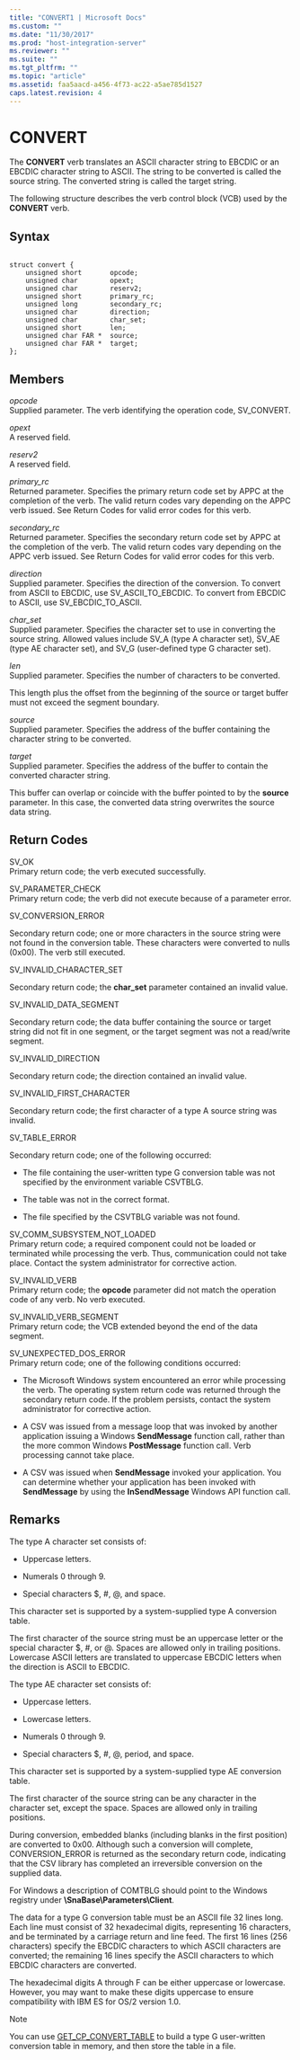 ```yaml
---
title: "CONVERT1 | Microsoft Docs"
ms.custom: ""
ms.date: "11/30/2017"
ms.prod: "host-integration-server"
ms.reviewer: ""
ms.suite: ""
ms.tgt_pltfrm: ""
ms.topic: "article"
ms.assetid: faa5aacd-a456-4f73-ac22-a5ae785d1527
caps.latest.revision: 4
---
```

# CONVERT
The **CONVERT** verb translates an ASCII character string to EBCDIC or an EBCDIC character string to ASCII. The string to be converted is called the source string. The converted string is called the target string.  
  
 The following structure describes the verb control block (VCB) used by the **CONVERT** verb.  
  
## Syntax  
  
```  
  
struct convert {  
    unsigned short       opcode;  
    unsigned char        opext;  
    unsigned char        reserv2;  
    unsigned short       primary_rc;  
    unsigned long        secondary_rc;  
    unsigned char        direction;  
    unsigned char        char_set;  
    unsigned short       len;  
    unsigned char FAR *  source;  
    unsigned char FAR *  target;  
};  
```  
  
## Members  
 *opcode*  
 Supplied parameter. The verb identifying the operation code, SV_CONVERT.  
  
 *opext*  
 A reserved field.  
  
 *reserv2*  
 A reserved field.  
  
 *primary_rc*  
 Returned parameter. Specifies the primary return code set by APPC at the completion of the verb. The valid return codes vary depending on the APPC verb issued. See Return Codes for valid error codes for this verb.  
  
 *secondary_rc*  
 Returned parameter. Specifies the secondary return code set by APPC at the completion of the verb. The valid return codes vary depending on the APPC verb issued. See Return Codes for valid error codes for this verb.  
  
 *direction*  
 Supplied parameter. Specifies the direction of the conversion. To convert from ASCII to EBCDIC, use SV_ASCII_TO_EBCDIC. To convert from EBCDIC to ASCII, use SV_EBCDIC_TO_ASCII.  
  
 *char_set*  
 Supplied parameter. Specifies the character set to use in converting the source string. Allowed values include SV_A (type A character set), SV_AE (type AE character set), and SV_G (user-defined type G character set).  
  
 *len*  
 Supplied parameter. Specifies the number of characters to be converted.  
  
 This length plus the offset from the beginning of the source or target buffer must not exceed the segment boundary.  
  
 *source*  
 Supplied parameter. Specifies the address of the buffer containing the character string to be converted.  
  
 *target*  
 Supplied parameter. Specifies the address of the buffer to contain the converted character string.  
  
 This buffer can overlap or coincide with the buffer pointed to by the **source** parameter. In this case, the converted data string overwrites the source data string.  
  
## Return Codes  
 SV_OK  
 Primary return code; the verb executed successfully.  
  
 SV_PARAMETER_CHECK  
 Primary return code; the verb did not execute because of a parameter error.  
  
 SV_CONVERSION_ERROR  
  
 Secondary return code; one or more characters in the source string were not found in the conversion table. These characters were converted to nulls (0x00). The verb still executed.  
  
 SV_INVALID_CHARACTER_SET  
  
 Secondary return code; the **char_set** parameter contained an invalid value.  
  
 SV_INVALID_DATA_SEGMENT  
  
 Secondary return code; the data buffer containing the source or target string did not fit in one segment, or the target segment was not a read/write segment.  
  
 SV_INVALID_DIRECTION  
  
 Secondary return code; the direction contained an invalid value.  
  
 SV_INVALID_FIRST_CHARACTER  
  
 Secondary return code; the first character of a type A source string was invalid.  
  
 SV_TABLE_ERROR  
  
 Secondary return code; one of the following occurred:  
  
-   The file containing the user-written type G conversion table was not specified by the environment variable CSVTBLG.  
  
-   The table was not in the correct format.  
  
-   The file specified by the CSVTBLG variable was not found.  
  
 SV_COMM_SUBSYSTEM_NOT_LOADED  
 Primary return code; a required component could not be loaded or terminated while processing the verb. Thus, communication could not take place. Contact the system administrator for corrective action.  
  
 SV_INVALID_VERB  
 Primary return code; the **opcode** parameter did not match the operation code of any verb. No verb executed.  
  
 SV_INVALID_VERB_SEGMENT  
 Primary return code; the VCB extended beyond the end of the data segment.  
  
 SV_UNEXPECTED_DOS_ERROR  
 Primary return code; one of the following conditions occurred:  
  
-   The Microsoft Windows system encountered an error while processing the verb. The operating system return code was returned through the secondary return code. If the problem persists, contact the system administrator for corrective action.  
  
-   A CSV was issued from a message loop that was invoked by another application issuing a Windows **SendMessage** function call, rather than the more common Windows **PostMessage** function call. Verb processing cannot take place.  
  
-   A CSV was issued when **SendMessage** invoked your application. You can determine whether your application has been invoked with **SendMessage** by using the **InSendMessage** Windows API function call.  
  
## Remarks  
 The type A character set consists of:  
  
-   Uppercase letters.  
  
-   Numerals 0 through 9.  
  
-   Special characters $, #, @, and space.  
  
 This character set is supported by a system-supplied type A conversion table.  
  
 The first character of the source string must be an uppercase letter or the special character $, #, or @. Spaces are allowed only in trailing positions. Lowercase ASCII letters are translated to uppercase EBCDIC letters when the direction is ASCII to EBCDIC.  
  
 The type AE character set consists of:  
  
-   Uppercase letters.  
  
-   Lowercase letters.  
  
-   Numerals 0 through 9.  
  
-   Special characters $, #, @, period, and space.  
  
 This character set is supported by a system-supplied type AE conversion table.  
  
 The first character of the source string can be any character in the character set, except the space. Spaces are allowed only in trailing positions.  
  
 During conversion, embedded blanks (including blanks in the first position) are converted to 0x00. Although such a conversion will complete, CONVERSION_ERROR is returned as the secondary return code, indicating that the CSV library has completed an irreversible conversion on the supplied data.  
  
 For Windows a description of COMTBLG should point to the Windows registry under **\SnaBase\Parameters\Client**.  
  
 The data for a type G conversion table must be an ASCII file 32 lines long. Each line must consist of 32 hexadecimal digits, representing 16 characters, and be terminated by a carriage return and line feed. The first 16 lines (256 characters) specify the EBCDIC characters to which ASCII characters are converted; the remaining 16 lines specify the ASCII characters to which EBCDIC characters are converted.  
  
 The hexadecimal digits A through F can be either uppercase or lowercase. However, you may want to make these digits uppercase to ensure compatibility with IBM ES for OS/2 version 1.0.  
  
> [!NOTE]
>  You can use [GET_CP_CONVERT_TABLE](../core/get-cp-convert-table2.md) to build a type G user-written conversion table in memory, and then store the table in a file.